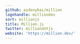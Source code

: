 ```yaml
---
github: aidenybai/million
logohandle: milliondev
sort: millionjs
title: Million.js
twitter: milliondotjs
website: 'https://million.dev/'
---
```

